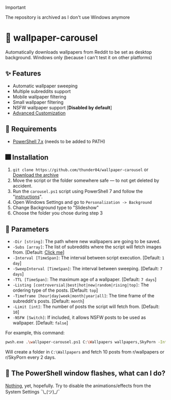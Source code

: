 > [!IMPORTANT]  
> The repository is archived as I don't use Windows anymore

# 🎠 wallpaper-carousel

Automatically downloads wallpapers from Reddit to be set as desktop background. Windows only (because I can't test it on other platforms)

## ✨ Features

- Automatic wallpaper sweeping
- Multiple subreddits support
- Mobile wallpaper filtering
- Small wallpaper filtering
- NSFW wallpaper support [**Disabled by default**]
- [Advanced Customization](https://github.com/thunder04/wallpaper-carousel/blob/main/README.md#-parameters)

## 📝 Requirements

- [PowerShell 7.x](https://docs.microsoft.com/en-us/powershell/scripting/install/installing-powershell-on-windows?view=powershell-7.1) (needs to be added to PATH)

## 🎆 Installation

1. `git clone https://github.com/thunder04/wallpaper-carousel` or [Download the archive](https://github.com/thunder04/wallpaper-carousel/archive/refs/heads/main.zip)
2. Move the script or the folder somewhere safe — to not get deleted by accident.
3. Run the `carousel.ps1` script using PowerShell 7 and follow the "[instructions](https://github.com/thunder04/wallpaper-carousel/blob/main/README.md#-parameters)".
4. Open Windows Settings and go to `Personalization -> Background`
5. Change Background type to "Slideshow"
6. Choose the folder you chose during step 3

## 📐 Parameters

- `-Dir [string]`: The path where new wallpapers are going to be saved.
- `-Subs [array]`: The list of subreddits where the script will fetch images from. [Default: [Click me](https://github.com/thunder04/wallpaper-carousel/blob/main/wallpaper-carousel.ps1#L7-L16)]
- `-Interval [TimeSpan]`: The interval between script execution. [Default: `1 day`]
- `-SweepInterval [TimeSpan]`: The interval between sweeping. [Default: `7 days`]
- `-TTL [TimeSpan]`: The maximum age of a wallpaper. [Default: `7 days`]
- `-Listing [controversial|best|hot|new|random|rising|top]`: The ordering type of the posts. [Default: `top`]
- `-Timeframe [hour|day|week|month|year|all]`: The time frame of the subreddit's posts. [Default: `month`]
- `-Limit [int]`: The number of posts the script will fetch from. [Default: `10`]
- `-NSFW [Switch]`: If included, it allows NSFW posts to be used as wallpaper. [Default: `false`]

For example, this command:

```bash
pwsh.exe .\wallpaper-carousel.ps1 C:\Wallpapers wallpapers,SkyPorn -Interval (New-TimeSpan -Days 2)
```

Will create a folder in `C:\Wallpapers` and fetch 10 posts from r/wallpapers or r/SkyPorn every 2 days.

## 🚨 The PowerShell window flashes, what can I do?

[Nothing](https://github.com/PowerShell/PowerShell/issues/3028#issuecomment-275212445), yet, hopefully. Try to disable the animations/effects from the System Settings ¯\\\_(ツ)\_/¯
